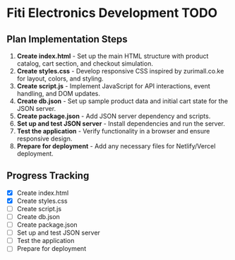 # Fiti Electronics Development TODO

## Plan Implementation Steps

1. **Create index.html** - Set up the main HTML structure with product catalog, cart section, and checkout simulation.
2. **Create styles.css** - Develop responsive CSS inspired by zurimall.co.ke for layout, colors, and styling.
3. **Create script.js** - Implement JavaScript for API interactions, event handling, and DOM updates.
4. **Create db.json** - Set up sample product data and initial cart state for the JSON server.
5. **Create package.json** - Add JSON server dependency and scripts.
6. **Set up and test JSON server** - Install dependencies and run the server.
7. **Test the application** - Verify functionality in a browser and ensure responsive design.
8. **Prepare for deployment** - Add any necessary files for Netlify/Vercel deployment.

## Progress Tracking

- [x] Create index.html
- [x] Create styles.css
- [ ] Create script.js
- [ ] Create db.json
- [ ] Create package.json
- [ ] Set up and test JSON server
- [ ] Test the application
- [ ] Prepare for deployment
